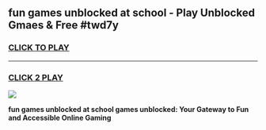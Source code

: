 
## fun games unblocked at school - Play Unblocked Gmaes & Free #twd7y
<h3>
<a href="https://premium.freeplayer.one?title=fun_games_unblocked_at_school&ref=01M">CLICK TO PLAY</a></h3>
<hr>

<h3>
<a href="https://premium.freeplayer.one?title=fun_games_unblocked_at_school&ref=01M">CLICK 2 PLAY</a>
  
</h3>

<a href="https://premium.freeplayer.one?title=fun_games_unblocked_at_school&ref=01M"><img src="https://clearcache.store/games.png"></a>


**fun games unblocked at school games unblocked: Your Gateway to Fun and Accessible Online Gaming**
